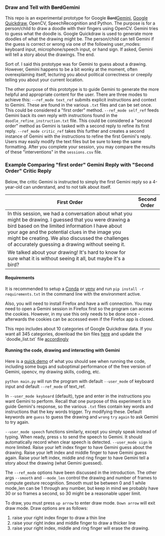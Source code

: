 ### Draw and Tell with ~~Bard~~Gemini

This repo is an experimental prototype for Google ~~Bard~~[Gemini](https://gemini.google.com/), [Google Quickdraw](https://quickdraw.withgoogle.com/), OpenCV, SpeechRecognition and Python. The purpose is for a person/child to draw a doodle with their fingers using OpenCV. Gemini tries to guess what the doodle is. Google Quickdraw is used to generate more doodles of what the drawing might be. The person/child can tell Gemini if the guess is correct or wrong via one of the following user_modes: keyboard input, microphone/speech input, or hand sign. If asked, Gemini will tell a story about the drawings. The end.

Sort of. I said this prototype was for Gemini to guess about a drawing. However, Gemini happens to be a bit wonky at the moment, often overexplaining itself, lecturing you about political correctness or creepily telling you about your current location. 

The other purpose of this prototype is to guide Gemini to generate the more helpful and appropriate content for the user. There are three modes to achieve this: `--ref_mode text_ref` submits explicit instructions and context to Gemini. These are found in the various `.txt` files and can be set once. This could be considered a "first order" method. `--ref_mode self_ref` feeds Gemini back its own reply with instructions found in the `doodle_refine_instruction.txt` file. This could be considered a "second order" method as Gemini is tasked with a second reply to refine its first reply. `--ref_mode critic_ref` takes this further and creates a second instance of Gemini with the instructions to refine the first Gemini's reply. Users may easily modify the text files but be sure to keep the same formatting. After you complete your session, you may compare the results of these "interventions" in the `sessions.csv` file.

### Example Comparing "first order" Gemini Reply with "Second Order" Critic Reply
Below, the critic Gemini is instructed to simply the first Gemini reply so a 4-year-old can understand, and to not talk about itself.

| First Order | Second Order |
| ----------- | ------------ |
|In this session, we had a conversation about what you might be drawing. I guessed that you were drawing a bird based on the limited information I have about your age and the potential clues in the image you might be creating.  We also discussed the challenges of accurately guessing a drawing without seeing it. 
|We talked about your drawing! It's hard to know for sure what it is without seeing it all, but maybe it's a bird?|


#### Requirements

It is recommended to setup a [Conda](https://conda.io/projects/conda/en/latest/user-guide/getting-started.html) or [venv](https://docs.python.org/3/library/venv.html#creating-virtual-environments) and run `pip install -r requirements.txt` in the command line with the environment active. 

Also, you will need to install Firefox and have a wifi connection. You may need to open a Gemini session in Firefox first so the program can access the cookies. However, in my use this only needs to be done once - afterwards the cookies can be accessed even if the Firefox app is closed. 

This repo includes about 10 categories of Google Quickdraw data. If you want all 345 categories, download the bin files [here](https://console.cloud.google.com/storage/browser/quickdraw_dataset/full;tab=objects?prefix=&forceOnObjectsSortingFiltering=false&pageState=(%22StorageObjectListTable%22:(%22f%22:%22%255B%255D%22))) and update the `doodle_list.txt` file [accordingly](https://raw.githubusercontent.com/googlecreativelab/quickdraw-dataset/master/categories.txt) 

#### Running the code, drawing and interacting with Gemini

Here is a [quick demo](https://youtu.be/vYItSylYNyE) of what you should see when running the code, including some bugs and suboptimal performance of the free version of Gemini, opencv, my drawing skills, coding, etc.

`python main.py` will run the program with default `--user_mode` of keyboard input and default `--ref_mode` of text_ref.

In `--user_mode keyboard` (default), type and enter in the instructions you want Gemini to perform. Recall that one purpose of this experiment is to guide Gemini's response, so the various `.txt` files contain key words and instructions that the key words trigger. Try modifying these. Default keywords are `guess` to guess the drawing and `wrong` `try` `again` to ask Gemini to try again.  

`--user_mode speech` functions similarly, except you simply speak instead of typing. When ready, press `s` to send the speech to Gemini. It should automatically record when clear speech is detected. `--user_mode sign` is more limited. Raise your left index finger to have Gemini guess about the drawing. Raise your left index and middle finger to have Gemini guess again. Raise your left index, middle and ring finger to have Gemini tell a story about the drawing (what Gemini guessed).

The `--ref_mode` options have been discussed in the introduction. The other args `--smooth` and `--mode_len` control the drawing and number of frames to compute gesture recognition. Smooth must be between 0 and 1 while mode_len can be 1 through any number, but keep in mind we probably have 30 or so frames a second, so 30 might be a reasonable upper limit. 

 To draw, you must press `up arrow` to enter draw mode. `Down arrow` will exit draw mode. Draw options are as follows:
1. raise your right index finger to draw a thin line 
2. raise your right index and middle finger to draw a thicker line 
3. raise your right index, middle and ring finger will erase the drawing. 



 


